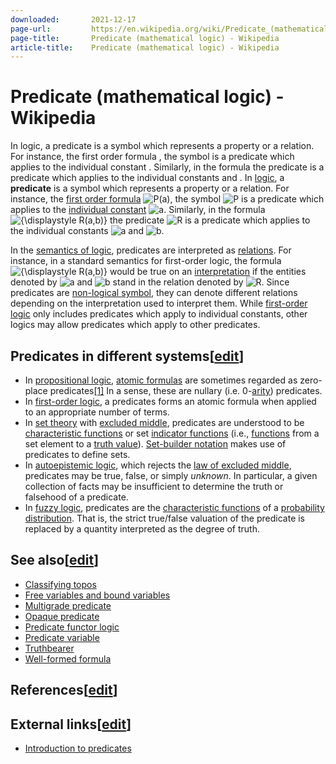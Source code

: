 ```yaml
---
downloaded:       2021-12-17
page-url:         https://en.wikipedia.org/wiki/Predicate_(mathematical_logic)
page-title:       Predicate (mathematical logic) - Wikipedia
article-title:    Predicate (mathematical logic) - Wikipedia
---
```

# Predicate (mathematical logic) - Wikipedia

In logic, a predicate is a symbol which represents a property or a relation. For instance, the first order formula , the symbol  is a predicate which applies to the individual constant . Similarly, in the formula  the predicate  is a predicate which applies to the individual constants  and .
In [logic][1], a __predicate__ is a symbol which represents a property or a relation. For instance, the [first order formula][2] ![P(a)](https://wikimedia.org/api/rest_v1/media/math/render/svg/87843d318d662e597ebd3c0260bcb2727707009d), the symbol ![P](https://wikimedia.org/api/rest_v1/media/math/render/svg/b4dc73bf40314945ff376bd363916a738548d40a) is a predicate which applies to the [individual constant][3] ![a](https://wikimedia.org/api/rest_v1/media/math/render/svg/ffd2487510aa438433a2579450ab2b3d557e5edc). Similarly, in the formula ![{\displaystyle R(a,b)}](https://wikimedia.org/api/rest_v1/media/math/render/svg/08478f15ffae0ea3d3d3dd4b9382c8dba12b4f34) the predicate ![R](https://wikimedia.org/api/rest_v1/media/math/render/svg/4b0bfb3769bf24d80e15374dc37b0441e2616e33) is a predicate which applies to the individual constants ![a](https://wikimedia.org/api/rest_v1/media/math/render/svg/ffd2487510aa438433a2579450ab2b3d557e5edc) and ![b](https://wikimedia.org/api/rest_v1/media/math/render/svg/f11423fbb2e967f986e36804a8ae4271734917c3).

In the [semantics of logic][4], predicates are interpreted as [relations][5]. For instance, in a standard semantics for first-order logic, the formula ![{\displaystyle R(a,b)}](https://wikimedia.org/api/rest_v1/media/math/render/svg/08478f15ffae0ea3d3d3dd4b9382c8dba12b4f34) would be true on an [interpretation][6] if the entities denoted by ![a](https://wikimedia.org/api/rest_v1/media/math/render/svg/ffd2487510aa438433a2579450ab2b3d557e5edc) and ![b](https://wikimedia.org/api/rest_v1/media/math/render/svg/f11423fbb2e967f986e36804a8ae4271734917c3) stand in the relation denoted by ![R](https://wikimedia.org/api/rest_v1/media/math/render/svg/4b0bfb3769bf24d80e15374dc37b0441e2616e33). Since predicates are [non-logical symbol][7], they can denote different relations depending on the interpretation used to interpret them. While [first-order logic][8] only includes predicates which apply to individual constants, other logics may allow predicates which apply to other predicates.

## Predicates in different systems\[[edit][9]\]

-   In [propositional logic][10], [atomic formulas][11] are sometimes regarded as zero-place predicates[\[1\]][12] In a sense, these are nullary (i.e. 0-[arity][13]) predicates.
-   In [first-order logic][14], a predicates forms an atomic formula when applied to an appropriate number of terms.
-   In [set theory][15] with [excluded middle][16], predicates are understood to be [characteristic functions][17] or set [indicator functions][18] (i.e., [functions][19] from a set element to a [truth value][20]). [Set-builder notation][21] makes use of predicates to define sets.
-   In [autoepistemic logic][22], which rejects the [law of excluded middle][23], predicates may be true, false, or simply *unknown*. In particular, a given collection of facts may be insufficient to determine the truth or falsehood of a predicate.
-   In [fuzzy logic][24], predicates are the [characteristic functions][25] of a [probability distribution][26]. That is, the strict true/false valuation of the predicate is replaced by a quantity interpreted as the degree of truth.

## See also\[[edit][27]\]

-   [Classifying topos][28]
-   [Free variables and bound variables][29]
-   [Multigrade predicate][30]
-   [Opaque predicate][31]
-   [Predicate functor logic][32]
-   [Predicate variable][33]
-   [Truthbearer][34]
-   [Well-formed formula][35]

## References\[[edit][36]\]

## External links\[[edit][37]\]

-   [Introduction to predicates][38]

[1]: https://en.wikipedia.org/wiki/Mathematical_logic "Mathematical logic"
[2]: https://en.wikipedia.org/wiki/First_order_logic "First order logic"
[3]: https://en.wikipedia.org/wiki/Individual_constant "Individual constant"
[4]: https://en.wikipedia.org/wiki/Semantics_of_logic "Semantics of logic"
[5]: https://en.wikipedia.org/wiki/Relation_(mathematics) "Relation (mathematics)"
[6]: https://en.wikipedia.org/wiki/Interpretation_(logic) "Interpretation (logic)"
[7]: https://en.wikipedia.org/wiki/Non-logical_symbol "Non-logical symbol"
[8]: https://en.wikipedia.org/wiki/First-order_logic "First-order logic"
[9]: https://en.wikipedia.org/w/index.php?title=Predicate_(mathematical_logic)&action=edit&section=1 "Edit section: Predicates in different systems"
[10]: https://en.wikipedia.org/wiki/Propositional_logic "Propositional logic"
[11]: https://en.wikipedia.org/wiki/Atomic_formula "Atomic formula"
[12]: https://en.wikipedia.org/wiki/Predicate_(mathematical_logic)#cite_note-lavrov-1
[13]: https://en.wikipedia.org/wiki/Arity "Arity"
[14]: https://en.wikipedia.org/wiki/First-order_logic "First-order logic"
[15]: https://en.wikipedia.org/wiki/Set_theory "Set theory"
[16]: https://en.wikipedia.org/wiki/Excluded_middle "Excluded middle"
[17]: https://en.wikipedia.org/wiki/Indicator_function "Indicator function"
[18]: https://en.wikipedia.org/wiki/Indicator_function "Indicator function"
[19]: https://en.wikipedia.org/wiki/Function_(mathematics) "Function (mathematics)"
[20]: https://en.wikipedia.org/wiki/Truth_value "Truth value"
[21]: https://en.wikipedia.org/wiki/Set-builder_notation "Set-builder notation"
[22]: https://en.wikipedia.org/wiki/Autoepistemic_logic "Autoepistemic logic"
[23]: https://en.wikipedia.org/wiki/Law_of_excluded_middle "Law of excluded middle"
[24]: https://en.wikipedia.org/wiki/Fuzzy_logic "Fuzzy logic"
[25]: https://en.wikipedia.org/wiki/Characteristic_function_(probability_theory) "Characteristic function (probability theory)"
[26]: https://en.wikipedia.org/wiki/Probability_distribution "Probability distribution"
[27]: https://en.wikipedia.org/w/index.php?title=Predicate_(mathematical_logic)&action=edit&section=2 "Edit section: See also"
[28]: https://en.wikipedia.org/wiki/Classifying_topos "Classifying topos"
[29]: https://en.wikipedia.org/wiki/Free_variables_and_bound_variables "Free variables and bound variables"
[30]: https://en.wikipedia.org/wiki/Multigrade_predicate "Multigrade predicate"
[31]: https://en.wikipedia.org/wiki/Opaque_predicate "Opaque predicate"
[32]: https://en.wikipedia.org/wiki/Predicate_functor_logic "Predicate functor logic"
[33]: https://en.wikipedia.org/wiki/Predicate_variable "Predicate variable"
[34]: https://en.wikipedia.org/wiki/Truthbearer "Truthbearer"
[35]: https://en.wikipedia.org/wiki/Well-formed_formula "Well-formed formula"
[36]: https://en.wikipedia.org/w/index.php?title=Predicate_(mathematical_logic)&action=edit&section=3 "Edit section: References"
[37]: https://en.wikipedia.org/w/index.php?title=Predicate_(mathematical_logic)&action=edit&section=4 "Edit section: External links"
[38]: http://cs.odu.edu/~toida/nerzic/content/logic/pred_logic/predicate/pred_intro.html
